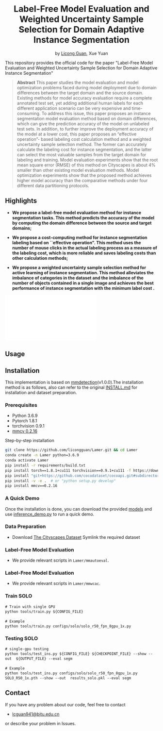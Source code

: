 <div align="center"> 

# Label-Free Model Evaluation and Weighted Uncertainty Sample Selection for Domain Adaptive Instance Segmentation
by [Licong Guan](https://licongguan.github.io/), Xue Yuan

</div>

This repository provides the official code for the paper "Label-Free Model Evaluation and Weighted Uncertainty Sample Selection for Domain Adaptive Instance Segmentation"

> **Abstract** 
This paper studies the model evaluation and model optimization problems faced
during model deployment due to domain differences between the target domain
and the source domain. Existing methods for model accuracy evaluation require
a complete annotated test set, yet adding additional human labels for each different
application scenario can be very expensive and time-consuming. To address
this issue, this paper proposes an instance segmentation model evaluation
method based on domain differences, which can give the prediction accuracy of
the model on unlabeled test sets. In addition, to further improve the deployment
accuracy of the model at a lower cost, this paper proposes an “effective operation”-
based labeling cost calculation method and a weighted uncertainty sample selection
method. The former can accurately calculate the labeling cost for instance
segmentation, and the latter can select the most valuable samples from the target
domain for labeling and training. Model evaluation experiments show that the root
mean square error (RMSE) of this method on Cityscapes is about 4% smaller than
other existing model evaluation methods. Model optimization experiments show
that the proposed method achieves higher model accuracy than the comparative
methods under four different data partitioning protocols.

## Highlights

- **We propose a label-free model evaluation method for instance segmentation tasks. This method predicts the accuracy of the model by computing the domain difference between the source and target domains;** 

- **We propose a cost-computing method for instance segmentation labeling based on ``effective operation". This method uses the number of mouse clicks in the actual labeling process as a measure of the labeling cost, which is more reliable and saves labeling costs than other calculation methods;** 

- **We propose a weighted uncertainty sample selection method for active learning of instance segmentation. This method alleviates the imbalance of categories in the dataset and the imbalance of the number of objects contained in a single image and achieves the best performance of instance segmentation with the minimum label cost .** 

![image](./img/Fig2.pdf)

## Usage

## Installation

This implementation is based on [mmdetection](https://github.com/open-mmlab/mmdetection)(v1.0.0).The installation method is as follows, also can refer to the original [INSTALL.md](docs/INSTALL.md) for installation and dataset preparation.

### Prerequisites
- Python 3.6.9
- Pytorch 1.8.1
- torchvision 0.9.1
- [mmcv 0.2.16](https://github.com/open-mmlab/mmcv/tree/v0.2.16)

Step-by-step installation

```bash
git clone https://github.com/licongguan/Lamer.git && cd Lamer
conda create -n Lamer python=3.6.9
conda activate Lamer
pip install -r requirements/build.txt
pip install torch==1.8.1+cu111 torchvision==0.9.1+cu111 -f https://download.pytorch.org/whl/torch_stable.html
pip install "git+https://github.com/cocodataset/cocoapi.git#subdirectory=PythonAPI" 
pip install -v -e .  # or "python setup.py develop"
pip install mmcv==0.2.16
```
### A Quick Demo

Once the installation is done, you can download the provided [models](https://cloudstor.aarnet.edu.au/plus/s/dXz11J672ax0Z1Q/download) and use [inference_demo.py](demo/inference_demo.py) to run a quick demo.

### Data Preparation

- Download [The Cityscapes Dataset](https://www.cityscapes-dataset.com/)
Symlink the required dataset

### Label-Free Model Evaluation

- We provide relevant scripts in `Lamer/mmautoeval`.


### Label-Free Model Evaluation

- We provide relevant scripts in `Lamer/mmwcac`.

### Train SOLO

```shell
# Train with single GPU
python tools/train.py ${CONFIG_FILE}

# Example
python tools/train.py configs/solo/solo_r50_fpn_8gpu_1x.py
```

### Testing SOLO

```shell
# single-gpu testing
python tools/test_ins.py ${CONFIG_FILE} ${CHECKPOINT_FILE} --show --out  ${OUTPUT_FILE} --eval segm

# Example
python tools/test_ins.py configs/solo/solo_r50_fpn_8gpu_1x.py  SOLO_R50_1x.pth --show --out  results_solo.pkl --eval segm
```


## Contact

If you have any problem about our code, feel free to contact

- [lcguan941@bjtu.edu.cn](lcguan941@bjtu.edu.cn)

or describe your problem in Issues.